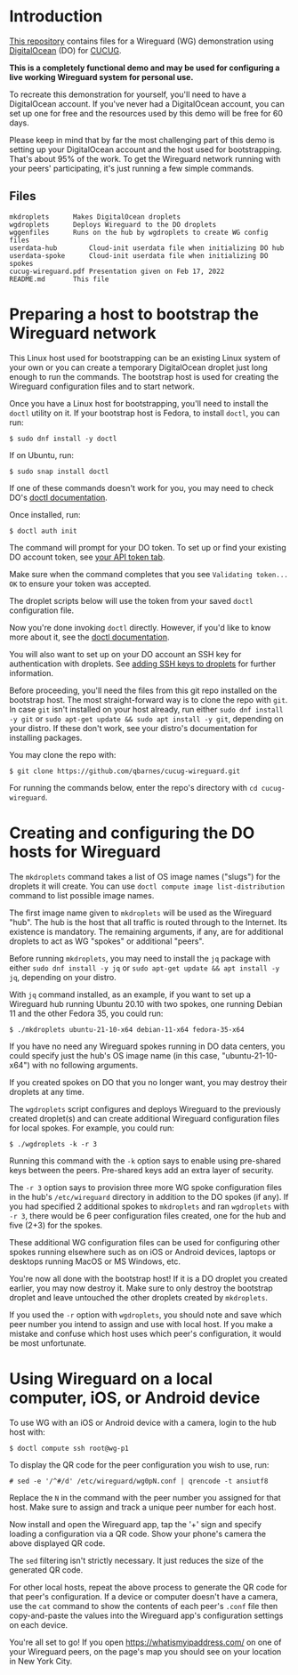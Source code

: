 # Introduction

[This repository](https://github.com/qbarnes/cucug-wireguard/)
contains files for a Wireguard (WG) demonstration using
[DigitalOcean](https://www.digitalocean.com/) (DO) for
[CUCUG](http://cucug.org/).

**This is a completely functional demo and may be used for configuring
a live working Wireguard system for personal use.**

To recreate this demonstration for yourself, you'll need to have a
DigitalOcean account.  If you've never had a DigitalOcean account,
you can set up one for free and the resources used by this demo
will be free for 60 days.

Please keep in mind that by far the most challenging part of this
demo is setting up your DigitalOcean account and the host used for
bootstrapping.  That's about 95% of the work.  To get the Wireguard
network running with your peers' participating, it's just running a
few simple commands.

## Files

```
mkdroplets		Makes DigitalOcean droplets
wgdroplets		Deploys Wireguard to the DO droplets
wggenfiles		Runs on the hub by wgdroplets to create WG config files
userdata-hub		Cloud-init userdata file when initializing DO hub
userdata-spoke		Cloud-init userdata file when initializing DO spokes
cucug-wireguard.pdf	Presentation given on Feb 17, 2022
README.md		This file
```

# Preparing a host to bootstrap the Wireguard network

This Linux host used for bootstrapping can be an existing Linux
system of your own or you can create a temporary DigitalOcean
droplet just long enough to run the commands.  The bootstrap host
is used for creating the Wireguard configuration files and to start
network.

Once you have a Linux host for bootstrapping, you'll need to install
the `doctl` utility on it.  If your bootstrap host is Fedora, to
install `doctl`, you can run:

    $ sudo dnf install -y doctl

If on Ubuntu, run:

    $ sudo snap install doctl

If one of these commands doesn't work for you, you may need to check DO's
[doctl documentation](https://docs.digitalocean.com/reference/doctl/how-to/install/).

Once installed, run:

    $ doctl auth init

The command will prompt for your DO token.  To set up or find your
existing DO account token, see
[your API token tab](https://cloud.digitalocean.com/account/api/tokens).

Make sure when the command completes that you see `Validating
token... OK` to ensure your token was accepted.

The droplet scripts below will use the token from your saved `doctl`
configuration file.

Now you're done invoking `doctl` directly.  However, if you'd like
to know more about it, see the
[doctl documentation](https://docs.digitalocean.com/reference/doctl/reference/).

You will also want to set up on your DO account an SSH key for
authentication with droplets.  See
[adding SSH keys to droplets](https://docs.digitalocean.com/products/droplets/how-to/add-ssh-keys/)
for further information.

Before proceeding, you'll need the files from this git repo
installed on the bootstrap host.  The most straight-forward way is
to clone the repo with `git`.  In case `git` isn't installed on your
host already, run either `sudo dnf install -y git` or `sudo apt-get
update && sudo apt install -y git`, depending on your distro.  If
these don't work, see your distro's documentation for installing
packages.

You may clone the repo with:

    $ git clone https://github.com/qbarnes/cucug-wireguard.git

For running the commands below, enter the repo's directory with `cd
cucug-wireguard`.

# Creating and configuring the DO hosts for Wireguard

The `mkdroplets` command takes a list of OS image names ("slugs")
for the droplets it will create.  You can use `doctl compute
image list-distribution` command to list possible image names.

The first image name given to `mkdroplets` will be used as the
Wireguard "hub".  The hub is the host that all traffic is routed
through to the Internet.  Its existence is mandatory.  The remaining
arguments, if any, are for additional droplets to act as WG "spokes"
or additional "peers".

Before running `mkdroplets`, you may need to install the `jq`
package with either `sudo dnf install -y jq` or `sudo apt-get update
&& apt install -y jq`, depending on your distro.

With `jq` command installed, as an example, if you want to set up
a Wireguard hub running Ubuntu 20.10 with two spokes, one running
Debian 11 and the other Fedora 35, you could run:

    $ ./mkdroplets ubuntu-21-10-x64 debian-11-x64 fedora-35-x64

If you have no need any Wireguard spokes running in DO data centers,
you could specify just the hub's OS image name (in this case,
"ubuntu-21-10-x64") with no following arguments.

If you created spokes on DO that you no longer want, you may destroy
their droplets at any time.

The `wgdroplets` script configures and deploys Wireguard to the
previously created droplet(s) and can create additional Wireguard
configuration files for local spokes.  For example, you could run:

    $ ./wgdroplets -k -r 3

Running this command with the `-k` option says to enable using
pre-shared keys between the peers.  Pre-shared keys add an extra
layer of security.

The `-r 3` option says to provision three more WG spoke
configuration files in the hub's `/etc/wireguard` directory in
addition to the DO spokes (if any).  If you had specified 2
additional spokes to `mkdroplets` and ran `wgdroplets` with `-r 3`,
there would be 6 peer configuration files created, one for the hub
and five (2+3) for the spokes.

These additional WG configuration files can be used for configuring
other spokes running elsewhere such as on iOS or Android devices,
laptops or desktops running MacOS or MS Windows, etc.

You're now all done with the bootstrap host!  If it is a DO droplet
you created earlier, you may now destroy it.  Make sure to only
destroy the bootstrap droplet and leave untouched the other droplets
created by `mkdroplets`.

If you used the `-r` option with `wgdroplets`, you should note and
save which peer number you intend to assign and use with local host.
If you make a mistake and confuse which host uses which peer's
configuration, it would be most unfortunate.

# Using Wireguard on a local computer, iOS, or Android device

To use WG with an iOS or Android device with a camera, login to the
hub host with:

    $ doctl compute ssh root@wg-p1

To display the QR code for the peer configuration you wish to use,
run:

    # sed -e '/^#/d' /etc/wireguard/wg0pN.conf | qrencode -t ansiutf8

Replace the `N` in the command with the peer number you assigned for
that host.  Make sure to assign and track a unique peer number for
each host.

Now install and open the Wireguard app, tap the '+' sign and
specify loading a configuration via a QR code.  Show your phone's
camera the above displayed QR code.

The `sed` filtering isn't strictly necessary.  It just reduces the
size of the generated QR code.

For other local hosts, repeat the above process to generate the
QR code for that peer's configuration.  If a device or computer
doesn't have a camera, use the `cat` command to show the contents
of each peer's `.conf` file then copy-and-paste the values into
the Wireguard app's configuration settings on each device.

You're all set to go!  If you open https://whatismyipaddress.com/
on one of your Wireguard peers, on the page's map you should see
on your location in New York City.

